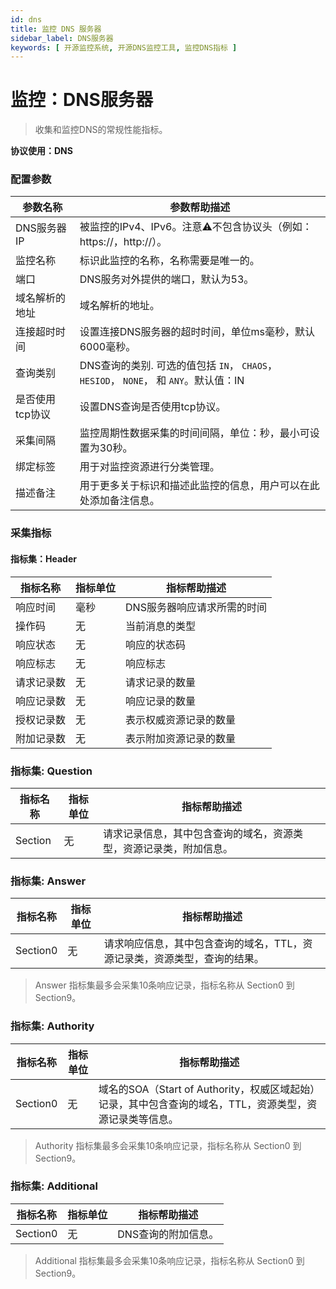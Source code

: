```yaml
---
id: dns
title: 监控 DNS 服务器
sidebar_label: DNS服务器
keywords: [ 开源监控系统, 开源DNS监控工具, 监控DNS指标 ]
---
```


# 监控：DNS服务器

> 收集和监控DNS的常规性能指标。

**协议使用：DNS**

### 配置参数

| 参数名称      | 参数帮助描述                                                           |
|-----------|------------------------------------------------------------------|
| DNS服务器IP  | 被监控的IPv4、IPv6。注意⚠️不包含协议头（例如：https://，http://）。                   |
| 监控名称      | 标识此监控的名称，名称需要是唯一的。                                               |
| 端口        | DNS服务对外提供的端口，默认为53。                                              |
| 域名解析的地址   | 域名解析的地址。                                                         |
| 连接超时时间    | 设置连接DNS服务器的超时时间，单位ms毫秒，默认6000毫秒。                                 |
| 查询类别      | DNS查询的类别. 可选的值包括 `IN`， `CHAOS`， `HESIOD`， `NONE`， 和 `ANY`。默认值：IN |
| 是否使用tcp协议 | 设置DNS查询是否使用tcp协议。                                                |
| 采集间隔      | 监控周期性数据采集的时间间隔，单位：秒，最小可设置为30秒。                                   |
| 绑定标签      | 用于对监控资源进行分类管理。                                                   |
| 描述备注      | 用于更多关于标识和描述此监控的信息，用户可以在此处添加备注信息。                                 |

### 采集指标

#### 指标集：Header

| 指标名称  | 指标单位 | 指标帮助描述          |
|-------|------|-----------------|
| 响应时间  | 毫秒   | DNS服务器响应请求所需的时间 |
| 操作码   | 无    | 当前消息的类型         |
| 响应状态  | 无    | 响应的状态码          |
| 响应标志  | 无    | 响应标志            |
| 请求记录数 | 无    | 请求记录的数量         |
| 响应记录数 | 无    | 响应记录的数量         |
| 授权记录数 | 无    | 表示权威资源记录的数量     |
| 附加记录数 | 无    | 表示附加资源记录的数量     |

### 指标集: Question

| 指标名称    | 指标单位 | 指标帮助描述                            |
|---------|------|-----------------------------------|
| Section | 无    | 请求记录信息，其中包含查询的域名，资源类型，资源记录类，附加信息。 |

### 指标集: Answer

| 指标名称     | 指标单位 | 指标帮助描述                                 |
|----------|------|----------------------------------------|
| Section0 | 无    | 请求响应信息，其中包含查询的域名，TTL，资源记录类，资源类型，查询的结果。 |

> Answer 指标集最多会采集10条响应记录，指标名称从 Section0 到 Section9。

### 指标集: Authority

| 指标名称     | 指标单位 | 指标帮助描述                                                           |
|----------|------|------------------------------------------------------------------|
| Section0 | 无    | 域名的SOA（Start of Authority，权威区域起始）记录，其中包含查询的域名，TTL，资源类型，资源记录类等信息。 |

> Authority 指标集最多会采集10条响应记录，指标名称从 Section0 到 Section9。

### 指标集: Additional

| 指标名称     | 指标单位 | 指标帮助描述      |
|----------|------|-------------|
| Section0 | 无    | DNS查询的附加信息。 |

> Additional 指标集最多会采集10条响应记录，指标名称从 Section0 到 Section9。
